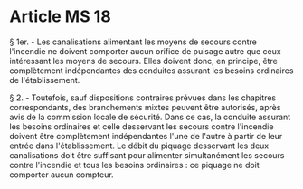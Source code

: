 # Article MS 18

§ 1er. - Les canalisations alimentant les moyens de secours contre l'incendie ne doivent comporter aucun orifice de puisage autre que ceux intéressant les moyens de secours. Elles doivent donc, en principe, être complètement indépendantes des conduites assurant les besoins ordinaires de l'établissement.

§ 2. - Toutefois, sauf dispositions contraires prévues dans les chapitres correspondants, des branchements mixtes peuvent être autorisés, après avis de la commission locale de sécurité. Dans ce cas, la conduite assurant les besoins ordinaires et celle desservant les secours contre l'incendie doivent être complètement indépendantes l'une de l'autre à partir de leur entrée dans l'établissement. Le débit du piquage desservant les deux canalisations doit être suffisant pour alimenter simultanément les secours contre l'incendie et tous les besoins ordinaires : ce piquage ne doit comporter aucun compteur.
